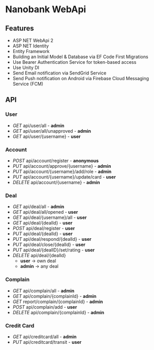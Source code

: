 # Nanobank WebApi

## Features

* ASP NET WebApi 2
* ASP NET Identity
* Entity Framework
* Building an Initial Model & Database via EF Code First Migrations 
* Use Bearer Authentication Service for token-based access
* Use Unity DI
* Send Email notification via SendGrid Service
* Send Push notification on Android via Firebase Cloud Messaging Service (FCM)

## API

### User
* _GET_ api/user/all - **admin**
* _GET_ api/user/all/unapproved - **admin**
* _GET_ api/user/{username} - **user**

### Account
* _POST_ api/account/register - **anonymous**
* _PUT_ api/account/approve/{username} - **admin**
* _PUT_ api/account/{username}/add/role - **admin**
* _PUT_ api/account/{username}/update/card - **user**
* _DELETE_ api/account/{username} - **admin**

### Deal
* _GET_ api/deal/all - **admin**
* _GET_ api/deal/all/opened - **user**
* _GET_ api/deal/{username}/all - **user**
* _GET_ api/deal/{dealId} - **user**
* _POST_ api/deal/register - **user**
* _PUT_ api/deal/{dealId} - **user**
* _PUT_ api/deal/respond/{dealId} - **user**
* _PUT_ api/deal/close/{dealId} - **user**
* _PUT_ api/deal/{dealID}/set/rating - **user**
* _DELETE_ api/deal/{dealId}
	* **user** -> own deal
	* **admin** -> any deal

### Complain
* _GET_ api/complain/all - **admin**
* _GET_ api/complain/{complainId} - **admin**
* _GET_ report/complain/{complainId} - **admin**
* _POST_ api/complain/add - **user**
* _DELETE_ api/complain/{complainId} - **admin**

### Credit Card
* _GET_ api/creditcard/all - **admin**
* _PUT_ api/creditcard/transit - **user**
